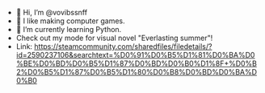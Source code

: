 - 👋 Hi, I’m @vovibssnff
- 👀 I like making computer games.
- 🌱 I’m currently learning Python.
- Check out my mode for visual novel "Everlasting summer"!
- Link: https://steamcommunity.com/sharedfiles/filedetails/?id=2590237106&searchtext=%D0%91%D0%B5%D1%81%D0%BA%D0%BE%D0%BD%D0%B5%D1%87%D0%BD%D0%B0%D1%8F+%D0%B2%D0%B5%D1%87%D0%B5%D1%80%D0%B8%D0%BD%D0%BA%D0%B0

<!---
vovibssnff/vovibssnff is a ✨ special ✨ repository because its `README.md` (this file) appears on your GitHub profile.
You can click the Preview link to take a look at your changes.
--->

